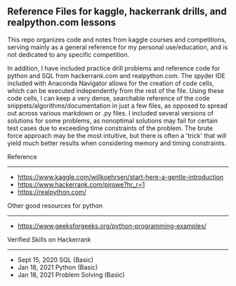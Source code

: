 ## Reference Files for kaggle, hackerrank drills, and realpython.com lessons

This repo organizes code and notes from kaggle courses and competitions, serving mainly as a general reference for my personal use/education, and is not dedicated to any specific competition.

In addition, I have included practice drill problems and reference code for python and SQL from hackerrank.com and realpython.com. The spyder IDE included with Anaconda Navigator allows for the creation of code cells, which can be executed independently from the rest of the file.  Using these code cells, I can keep a very dense, searchable reference of the code snippets/algorithms/documentation in just a few files, as opposed to spread out across various markdown or .py files.  I included several versions of solutions for some problems, as nonoptimal solutions may fail for certain test cases due to exceeding time constraints of the problem.  The brute force approach may be the most intuitive, but there is often a 'trick' that will yield much better results when considering memory and timing constraints.  


Reference

---------

- https://www.kaggle.com/willkoehrsen/start-here-a-gentle-introduction
- https://www.hackerrank.com/pjrowe?hr_r=1
- https://realpython.com/

Other good resources for python

---------

- https://www.geeksforgeeks.org/python-programming-examples/

Verified Skills on Hackerrank 

-----------------------------

- Sept 15, 2020 SQL (Basic) 
- Jan 18, 2021  Python (Basic)  
- Jan 18, 2021  Problem Solving (Basic)
